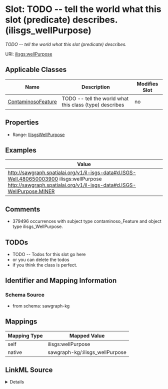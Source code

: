 

# Slot: TODO -- tell the world what this slot (predicate) describes. (ilisgs_wellPurpose)


_TODO -- tell the world what this slot (predicate) describes._





URI: [ilisgs:wellPurpose](http://sawgraph.spatialai.org/v1/il-isgs#wellPurpose)



<!-- no inheritance hierarchy -->





## Applicable Classes

| Name | Description | Modifies Slot |
| --- | --- | --- |
| [ContaminosoFeature](../classes/ContaminosoFeature.md) | TODO -- tell the world what this class (type) describes |  no  |







## Properties

* Range: [IlisgsWellPurpose](../classes/IlisgsWellPurpose.md)






## Examples

| Value |
| --- |
| http://sawgraph.spatialai.org/v1/il-isgs-data#d.ISGS-Well.480650003900 ilisgs:wellPurpose http://sawgraph.spatialai.org/v1/il-isgs-data#d.ISGS-WellPurpose.MINER |

## Comments

* 379496 occurrences with subject type contaminoso_Feature and object type ilisgs_WellPurpose.

## TODOs

* TODO -- Todos for this slot go here
* or you can delete the todos
* if you think the class is perfect.

## Identifier and Mapping Information







### Schema Source


* from schema: sawgraph-kg




## Mappings

| Mapping Type | Mapped Value |
| ---  | ---  |
| self | ilisgs:wellPurpose |
| native | sawgraph-kg/:ilisgs_wellPurpose |




## LinkML Source

<details>
```yaml
name: ilisgs_wellPurpose
description: TODO -- tell the world what this slot (predicate) describes.
title: TODO -- tell the world what this slot (predicate) describes.
todos:
- TODO -- Todos for this slot go here
- or you can delete the todos
- if you think the class is perfect.
comments:
- 379496 occurrences with subject type contaminoso_Feature and object type ilisgs_WellPurpose.
examples:
- value: http://sawgraph.spatialai.org/v1/il-isgs-data#d.ISGS-Well.480650003900 ilisgs:wellPurpose
    http://sawgraph.spatialai.org/v1/il-isgs-data#d.ISGS-WellPurpose.MINER
from_schema: sawgraph-kg
rank: 1000
slot_uri: ilisgs:wellPurpose
alias: ilisgs_wellPurpose
domain_of:
- contaminoso_Feature
range: ilisgs_WellPurpose

```
</details>